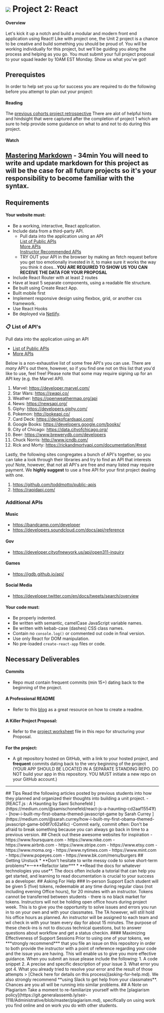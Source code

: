 # ![](https://ga-dash.s3.amazonaws.com/production/assets/logo-9f88ae6c9c3871690e33280fcf557f33.png) Project 2: React
#### Overview
Let's kick it up a notch and build a modular and modern front end application using React!
Like with project one, the Unit 2 project is a chance to be creative and build something you should be proud of. You will be working individually for this project, but we'll be guiding you along the process and helping as you go. 
You must submit your full project proposal to your squad leader by 10AM EST Monday.
Show us what you've got!
## Prerequistes
In order to help set you up for success you are required to do the following before you attempt to plan out your project:
#### Reading
 The [previous cohorts project retrospective](previous-class-project-retrospective.md)
There are alot of helpful hints and hindsight that were captured after the completion of project 1 which are sure to help provide some guidance on what to and not to do during this project. 
#### Watch
 [Mastering Markdown](https://masteringmarkdown.com/) - 34min
 You will need to write and update markdown for this project as will be the case for all future projects so it's your responsibility to become familiar with the syntax.  
---
## Requirements
#### Your website must:
- Be a working, interactive, React application.
- Include data from a third-party API.
    - Pull data into the application using an API  
        [List of Public APIs](https://github.com/toddmotto/public-apis)  
        [More APIs](https://github.com/abhishekbanthia/Public-APIs)  
	[Instructor Recommended APIs](https://git.generalassemb.ly/sei-nyc-pirates/apis)
    - TRY OUT your API in the browser by making an fetch request before you get too emotionally invested in it, to make sure it works the way you think it does...**YOU ARE REQUIRED TO SHOW US YOU CAN RECEIVE THE DATA FOR YOUR PROPOSAL**
- Include React Router with at least 2 routes
- Have at least 5 separate components, using a readable file structure.
- Be built using Create React App.
- Built mobile first 
- Implement responsive design using flexbox, grid, or another css framework.
- Use React Hooks
- Be deployed via [Netlify](https://www.netlify.com/).

### 📋 List of API's

 Pull data into the application using an API  
  - [List of Public APIs](https://github.com/toddmotto/public-apis)  
  - [More APIs](https://github.com/abhishekbanthia/Public-APIs)  

Below is a non-exhaustive list of some free API's you can use. There are _many_ API's out there, however, so if you find one not on this list that you'd like to use, feel free! Please note that some may require signing up for an API key (e.g. the Marvel API).

  1. Marvel: https://developer.marvel.com/
  1. Star Wars: https://swapi.co/
  1. Weather: https://openweathermap.org/api
  1. News: https://newsapi.org/
  1. Giphy: https://developers.giphy.com/
  1. Pokemon: http://pokeapi.co/
  1. Card Deck: https://deckofcardsapi.com/
  1. Google Books: https://developers.google.com/books/
  1. City of Chicago: https://data.cityofchicago.org/
  1. Beer: https://www.brewerydb.com/developers
  1. Chuck Norris: http://www.icndb.com/
  1. Rick and Morty: https://rickandmortyapi.com/documentation/#rest

Lastly, the following sites congregates a bunch of API's together, so you can take a look through their libraries and try to find an API that interests you! Note, however, that not all API's are free and many listed may require payment. We **highly suggest** to use a free API for your first project dealing with one. 

  1. https://github.com/toddmotto/public-apis
  1. https://rapidapi.com/

### Additional APIs

#### Music

* https://bandcamp.com/developer
* https://developers.soundcloud.com/docs/api/reference

#### Gov

* https://developer.cityofnewyork.us/api/open311-inquiry

#### Games

* https://igdb.github.io/api/

#### Social Media

* https://developer.twitter.com/en/docs/tweets/search/overview

#### Your code must:

- Be properly indented.  
- Be written with semantic, camelCase JavaScript variable names.  
- Be written with kebab-case (dashes) CSS class names.  
- Contain no `console.log()` or commented out code in final version.  
- Use only React for DOM manipulation.  
- No pre-loaded `create-react-app` files or code.
## Necessary Deliverables
#### Commits
- Repo must contain frequent commits (min 15+) dating back to the beginning of the project.
#### A Professional README
- Refer to this [blog](https://medium.com/@meakaakka/a-beginners-guide-to-writing-a-kickass-readme-7ac01da88ab3) as a great resource on how to create a readme.
#### A Killer Project Proposal:
- Refer to the [project worksheet](/project-worksheet.md) file in this repo for structuring your Proposal.
#### For the project:
- A git repository hosted on GitHub, with a link to your hosted project, and **frequent** commits dating back to the very beginning of the project (YOUR APP SHOULD BE LOCATED IN A SEPARATE STANDING REPO. DO NOT build your app in this repository. YOU MUST initiate a new repo on your GitHub account.) 
<hr>
## Tips
Read the following articles posted by previous students into how they planned and organized their thoughts into building a unit project.
- [REACT.js : A Haunting by Sami Schonefeld
](https://medium.com/@samischonefeld/react-js-a-haunting-cd2aaf15541f)
- [how-i-built-my-first-obama-themed-javascript-game by Sarah Currey
](https://medium.com/@sarah.currey/how-i-built-my-first-obama-themed-javascript-game-b06f7c62af4c)
-Commit early, commit often:   Don't be afraid to break something because you can always go back in time to a previous version.
## Check out these awesome websites for inspiration
- https://www.foursquare.com
- https://www.nike.com
- https://www.airbnb.com
- https://www.stripe.com
- https://www.etsy.com
- https://www.moma.org
- https://www.nytimes.com
- https://www.mint.com
- https://www.popeyes.com
- https://www.bk.com/menu/burgers
## Getting Unstuck
* **Don't hesitate to write messy code to solve short-term problems**&mdash;***Refactor later***
* **Read the docs for whatever technologies you use**. The docs often include a tutorial that can help you get started, and learning to read documentation is crucial to your success as a developer.
## Asking For Help
### In-person Support
Each student will be given 5 (five) tokens, redeemable at any time during regular
class (not including evening Office hours), for 20 minutes
with an instructor. Tokens cannot be transferred between students - there is no
black market for tokens.
Instructors will not be holding open office hours during project week. This is
to give you the opportunity to solve issues and errors you run in to on your own
and with your classmates. The TA however, will still hold his office hours as planned.
An instructor will be assigned to each team and wil check in with your team
every day for about 15 minutes. The purpose of these check-ins is not to
discuss technical questions, but to answer questions about workflow and get a status checkin.
#### Maximizing Effectiveness of Support Sessions
Prior to using one of your tokens, we ***strongly recommend*** that you file an issue on this repository in order to both provide the instructor with a point of reference regarding your code and the issue you are having. This will enable us to give you more effective guidance.
When you submit an issue please include the following:
  1. A code snippet
  2. A precise and specific description of your issue
  3. What error you got
  4. What you already tried to resolve your error and the result of those attempts
> [Check here for details on this process](asking-for-help.md).
We also strongly recommend **using Slack to get help from your classmates**. Chances are you all will be running into similar problems.
## A Note on Plagiarism
Take a moment to re-familiarize yourself with the [plagiarism policy](https://git.generalassemb.ly/seir-1118/Administrative/blob/master/plagiarism.md), specifically on using work you find online and on work you do with other students.
